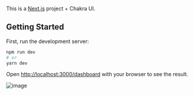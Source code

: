 This is a [Next.js](https://nextjs.org/) project + Chakra UI.

## Getting Started

First, run the development server:

```bash
npm run dev
# or
yarn dev
```

Open [http://localhost:3000/dashboard](http://localhost:3000/dashboard) with your browser to see the result.

![image](https://user-images.githubusercontent.com/67518013/127199124-d1f9e06d-718e-4e1d-8461-9f4b16157f17.png)

